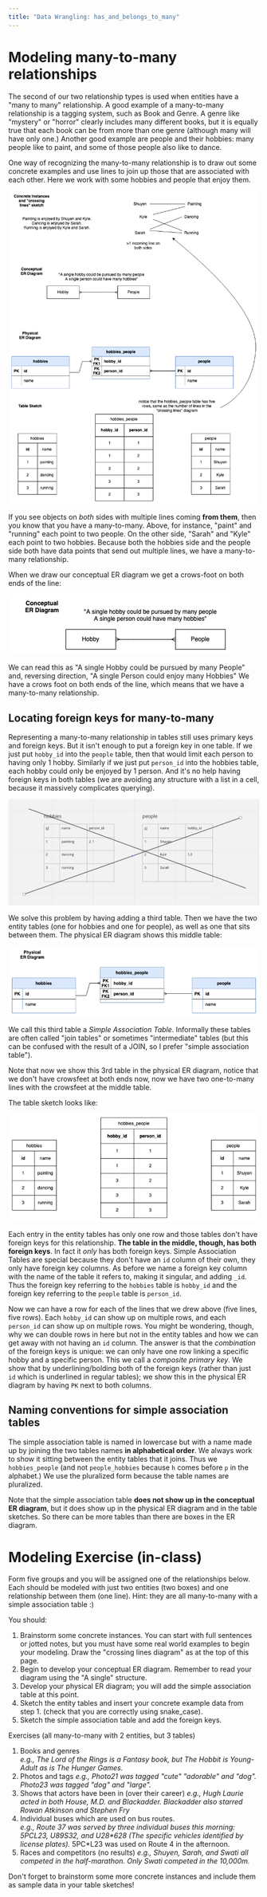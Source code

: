 ```yaml
---
title: "Data Wrangling: has_and_belongs_to_many"
---
```

Modeling many-to-many relationships
=================================================================

The second of our two relationship types is used when entities have a "many to many" relationship. A good example of a many-to-many relationship is a tagging system, such as Book and Genre. A genre like "mystery" or "horror" clearly includes many different books, but it is equally true that each book can be from more than one genre (although many will have only one.)  Another good example are people and their hobbies: many people like to paint, and some of those people also like to dance.

One way of recognizing the many-to-many relationship is to draw out some concrete examples and use lines to join up those that are associated with each other.  Here we work with some hobbies and people that enjoy them.

![](images/people_and_hobbies_full.png)

If you see objects on _both_ sides with multiple lines coming **from them**, then you know that you have a many-to-many. Above, for instance, "paint" and "running" each point to two people. On the other side, "Sarah" and "Kyle" each point to two hobbies. Because both the hobbies side and the people side both have data points that send out multiple lines, we have a many-to-many relationship.

When we draw our conceptual ER diagram we get a crows-foot on both ends of the line:

![](images/people_and_hobbies_conceptual.png)

We can read this as "A single Hobby could be pursued by many People" and, reversing direction, "A single Person could enjoy many Hobbies" We have a crows foot on both ends of the line, which means that we have a many-to-many relationship.

## Locating foreign keys for many-to-many

Representing a many-to-many relationship in tables still uses primary keys and foreign keys. But it isn't enough to put a foreign key in one table. If we just put `hobby_id` into the `people` table, then that would limit each person to having only 1 hobby. Similarly if we just put `person_id` into the hobbies table, each hobby could only be enjoyed by 1 person. And it's no help having foreign keys in both tables (we are avoiding any structure with a list in a cell, because it massively complicates querying).

![](images/ForeignKeysInBoth.png)

We solve this problem by having adding a third table.  Then we have the two entity tables (one for hobbies and one for people), as well as one that sits between them. The physical ER diagram shows this middle table:

![](images/people_and_hobbies_physical.png)


We call this third table a _Simple Association Table_. Informally these tables are often called "join tables" or sometimes "intermediate" tables (but this can be confused with the result of a JOIN, so I prefer "simple association table").

Note that now we show this 3rd table in the physical ER diagram, notice that we don't have crowsfeet at both ends now, now we have two one-to-many lines with the crowsfeet at the middle table.

The table sketch looks like:

![](images/people_and_hobbies_table_sketch.png)

Each entry in the entity tables has only one row and those tables don't have foreign keys for this relationship.  **The table in the middle, though, has both foreign keys**. In fact it *only* has both foreign keys. Simple Association Tables are special because they don't have an `id` column of their own, they only have foreign key columns. As before we name a foreign key column with the name of the table it refers to, making it singular, and adding `_id`. Thus the foreign key referring to the `hobbies` table is `hobby_id` and the foreign key referring to the `people` table is `person_id`.

Now we can have a row for each of the lines that we drew above (five lines, five rows). Each `hobby_id` can show up on multiple rows, and each `person_id` can show up on multiple rows.  You might be wondering, though, why we can double rows in here but not in the entity tables and how we can get away with not having an `id` column. The answer is that the _combination_ of the foreign keys is unique: we can only have one row linking a specific hobby and a specific person. This we call a _composite primary key_. We show that by underlining/bolding both of the foreign keys (rather than just `id` which is underlined in regular tables); we show this in the physical ER diagram by having `PK` next to both columns.

## Naming conventions for simple association tables

The simple association table is named in lowercase but with a name made up by joining the two tables names **in alphabetical order**. We always work to show it sitting between the entity tables that it joins. Thus we `hobbies_people` (and not `people_hobbies` because `h` comes before `p` in the alphabet.) We use the pluralized form because the table names are pluralized.

Note that the simple association table **does not show up in the conceptual ER diagram**, but it does show up in the physical ER diagram and in the table sketches. So there can be more tables than there are boxes in the ER diagram.

# Modeling Exercise (in-class)

Form five groups and you will be assigned one of the relationships below. Each should be modeled with just two entities (two boxes) and one relationship between them (one line). Hint: they are all many-to-many with a simple association table :)

You should:

1. Brainstorm some concrete instances. You can start with full sentences or jotted notes, but you must have some real world examples to begin your modeling. Draw the "crossing lines diagram" as at the top of this page.
2. Begin to develop your conceptual ER diagram. Remember to read your diagram using the "A single" structure.
3. Develop your physical ER diagram; you will add the simple association table at this point.
4. Sketch the entity tables and insert your concrete example data from step 1. (check that you are correctly using snake_case).
5. Sketch the simple association table and add the foreign keys.

Exercises (all many-to-many with 2 entities, but 3 tables)

1. Books and genres  
_e.g., The Lord of the Rings is a Fantasy book, but The Hobbit is Young-Adult as is The Hunger Games._
2. Photos and tags
_e.g., Photo21 was tagged "cute" "adorable" and "dog". Photo23 was tagged "dog" and "large"._
3. Shows that actors have been in (over their career)
_e.g., Hugh Laurie acted in both House, M.D. and Blackadder. Blackadder also starred Rowan Atkinson and Stephen Fry_
4. Individual buses which are used on bus routes.  
_e.g., Route 37 was served by three individual buses this morning: 5PC*L23, U89*S32, and U28*628 (The specific vehicles identified by license plates)._  5PC*L23 was used on Route 4 in the afternoon.
5. Races and competitors (no results)
_e.g., Shuyen, Sarah, and Swati all competed in the half-marathon. Only Swati competed in the 10,000m._

Don't forget to brainstorm some more concrete instances and include them as sample data in your table sketches!
